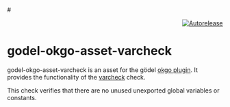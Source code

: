 #<p align="right">
<a href="https://autorelease.general.dmz.palantir.tech/palantir/godel-okgo-asset-varcheck"><img src="https://img.shields.io/badge/Perform%20an-Autorelease-success.svg" alt="Autorelease"></a>
</p>

godel-okgo-asset-varcheck
=========================
godel-okgo-asset-varcheck is an asset for the gödel [okgo plugin](https://github.com/palantir/okgo). It provides the 
functionality of the [varcheck](https://github.com/opennota/check/tree/master/cmd/varcheck) check.

This check verifies that there are no unused unexported global variables or constants.
